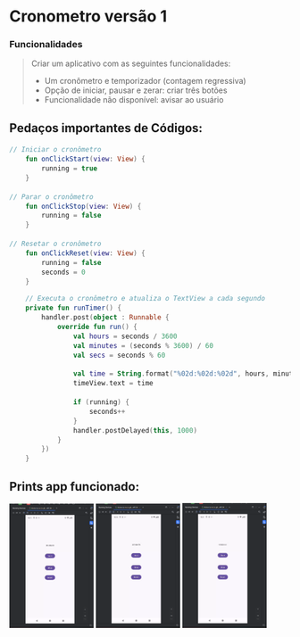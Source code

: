 # Cronometro versão 1

### Funcionalidades

> Criar um aplicativo com as seguintes funcionalidades:
>- Um cronômetro e temporizador (contagem regressiva)
>- Opção de iniciar, pausar e zerar: criar três botões
>- Funcionalidade não disponível: avisar ao usuário

## Pedaços importantes de Códigos:

```kotlin
// Iniciar o cronômetro
    fun onClickStart(view: View) {
        running = true
    }

// Parar o cronômetro
    fun onClickStop(view: View) {
        running = false
    }

// Resetar o cronômetro
    fun onClickReset(view: View) {
        running = false
        seconds = 0
    }
```

```kotlin
    // Executa o cronômetro e atualiza o TextView a cada segundo
    private fun runTimer() {
        handler.post(object : Runnable {
            override fun run() {
                val hours = seconds / 3600
                val minutes = (seconds % 3600) / 60
                val secs = seconds % 60

                val time = String.format("%02d:%02d:%02d", hours, minutes, secs)
                timeView.text = time

                if (running) {
                    seconds++
                }
                handler.postDelayed(this, 1000)
            }
        })
    }
```

## Prints app funcionado:

<div>
<img src="prints/app1.png" alt="Titulo" width="30%"/>
<img src="prints/app2.png" alt="Titulo" width="30%">
<img src="prints/app3.png" alt="Titulo" width="30%"/>
</div>

